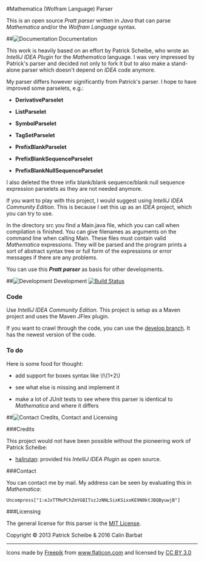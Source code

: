 #Mathematica (Wolfram Language) Parser

This is an open source *Pratt parser* written in *Java* that can parse *Mathematica* and/or
the *Wolfram Language* syntax.

##![Documentation][doc-image] Documentation

This work is heavily based on an effort by Patrick Scheibe, who wrote an *IntelliJ IDEA Plugin*
for the *Mathematica* language. I was very impressed by Patrick's parser and decided not only
to fork it but to also make a stand-alone parser which doesn't depend on *IDEA* code anymore.

My parser differs however significantly from Patrick's parser. I hope to have improved some parselets, e.g.:

- **DerivativeParselet**

- **ListParselet**

- **SymbolParselet**

- **TagSetParselet**

- **PrefixBlankParselet**

- **PrefixBlankSequenceParselet**

- **PrefixBlankNullSequenceParselet**

I also deleted the three infix blank/blank sequence/blank null sequence expression parselets
as they are not needed anymore.

If you want to play with this project, I would suggest using *IntelliJ IDEA Community Edition*.
This is because I set this up as an *IDEA* project, which you can try to use.

In the directory src you find a Main.java file, which you can call when compilation is finished.
You can give filenames as arguments on the command line when calling Main.
These files must contain valid *Mathematica* expressions.
They will be parsed and the program prints a sort of abstract syntax tree or full form of the
expressions or error messages if there are any problems.

You can use this ***Pratt parser*** as basis for other developments.

##![Development][dev-image] Development [![Build Status](https://travis-ci.org/cbarbat/Mathematica-Parser.svg?branch=develop)](https://travis-ci.org/cbarbat/Mathematica-Parser)

### Code

Use *IntelliJ IDEA Community Edition*. This project is setup as a Maven project and uses the
Maven JFlex plugin.

If you want to crawl through the code, you can use the
[develop branch](https://github.com/cbarbat/Mathematica-Parser/tree/develop). It has the
newest version of the code.

### To do

Here is some food for thought:

- add support for boxes syntax like \\!\\(1+2\\)

- see what else is missing and implement it

- make a lot of JUnit tests to see where this parser is identical to *Mathematica* and where it differs


##![Contact][con-image] Credits, Contact and Licensing

###Credits

This project would not have been possible without the pioneering work of Patrick Scheibe:

- [halirutan](https://github.com/halirutan): provided his *IntelliJ IDEA Plugin* as open source.

###Contact

You can contact me by mail. My address can be seen by evaluating this in *Mathematica*:

    Uncompress["1:eJxTTMoPChZmYGBITszJzNNLSixKSixxKE9N0ktJBQByuwjB"]

###Licensing

The general license for this parser is the [MIT License](https://github.com/cbarbat/Mathematica-Parser/blob/develop/LICENSE).

Copyright © 2013 Patrick Scheibe & 2016 Calin Barbat

----

<div>Icons made by <a href="http://www.freepik.com" title="Freepik">Freepik</a> from <a href="http://www.flaticon.com" title="Flaticon">www.flaticon.com</a> and licensed by <a href="http://creativecommons.org/licenses/by/3.0/" title="Creative Commons BY 3.0">CC BY 3.0</a></div>

[doc-image]: http://i.stack.imgur.com/erf8e.png
[dev-image]: http://i.stack.imgur.com/D9G2G.png
[bug-image]: http://i.stack.imgur.com/K4fGd.png
[con-image]: http://i.stack.imgur.com/tCbmW.png
